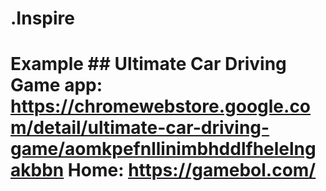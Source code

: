 # .Inspire
# Example ## Ultimate Car Driving Game app: https://chromewebstore.google.com/detail/ultimate-car-driving-game/aomkpefnllinimbhddlfhelelngakbbn  Home: https://gamebol.com/
